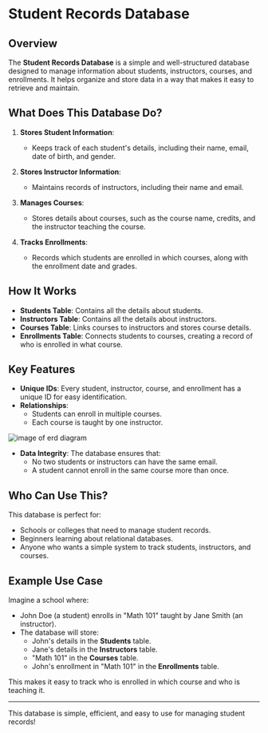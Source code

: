 # Student Records Database
## Overview
The **Student Records Database** is a simple and well-structured database designed to manage information about students, instructors, courses, and enrollments. It helps organize and store data in a way that makes it easy to retrieve and maintain.

## What Does This Database Do?
1. **Stores Student Information**:
   - Keeps track of each student's details, including their name, email, date of birth, and gender.

2. **Stores Instructor Information**:
   - Maintains records of instructors, including their name and email.

3. **Manages Courses**:
   - Stores details about courses, such as the course name, credits, and the instructor teaching the course.

4. **Tracks Enrollments**:
   - Records which students are enrolled in which courses, along with the enrollment date and grades.

## How It Works
- **Students Table**: Contains all the details about students.
- **Instructors Table**: Contains all the details about instructors.
- **Courses Table**: Links courses to instructors and stores course details.
- **Enrollments Table**: Connects students to courses, creating a record of who is enrolled in what course.

## Key Features
- **Unique IDs**: Every student, instructor, course, and enrollment has a unique ID for easy identification.
- **Relationships**:
  - Students can enroll in multiple courses.
  - Each course is taught by one instructor.

![image of erd diagram](./PLP-WEEK-8-ASSIGNMENT/Screenshot-from-2025-05-19-10-51-57.png)
- **Data Integrity**: The database ensures that:
  - No two students or instructors can have the same email.
  - A student cannot enroll in the same course more than once.

## Who Can Use This?
This database is perfect for:
- Schools or colleges that need to manage student records.
- Beginners learning about relational databases.
- Anyone who wants a simple system to track students, instructors, and courses.

## Example Use Case
Imagine a school where:
- John Doe (a student) enrolls in "Math 101" taught by Jane Smith (an instructor).
- The database will store:
  - John's details in the **Students** table.
  - Jane's details in the **Instructors** table.
  - "Math 101" in the **Courses** table.
  - John's enrollment in "Math 101" in the **Enrollments** table.

This makes it easy to track who is enrolled in which course and who is teaching it.

---

This database is simple, efficient, and easy to use for managing student records!
